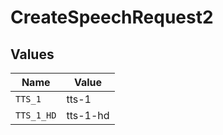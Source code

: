 # CreateSpeechRequest2


## Values

| Name       | Value      |
| ---------- | ---------- |
| `TTS_1`    | tts-1      |
| `TTS_1_HD` | tts-1-hd   |